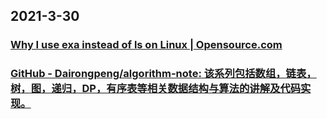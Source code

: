 
## 2021-3-30

### [Why I use exa instead of ls on Linux | Opensource.com](https://opensource.com/article/21/3/replace-ls-exa)

### [GitHub - Dairongpeng/algorithm-note: 该系列包括数组，链表，树，图，递归，DP，有序表等相关数据结构与算法的讲解及代码实现。](https://github.com/Dairongpeng/algorithm-note)